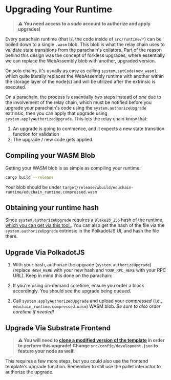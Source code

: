 # Upgrading Your Runtime

> **⚠️ You need access to a *sudo* account to authorize and apply upgrades!**

Every parachain runtime (that is, the code inside of `src/runtime/*`) can be boiled down to a single `.wasm` blob.  This blob is what the relay chain uses to validate state transitions from the parachain's collators.  Part of the reason behind this design was the concept of forkless upgrades, where essentially we can replace the WebAssembly blob with another, upgraded version.

On solo chains, it's usually as easy as calling `system.setCode(new_wasm)`, which quite literally replaces the WebAssembly runtime with another within the storage layer of the node(s) and will be utilized after the extrinsic is executed.

On a parachain, the process is essentially *two* steps instead of *one* due to the involvement of the relay chain, which must be notified before you upgrade your parachain's code using the `system.authorizeUpgrade` extrinsic, then you can apply that upgrade using `system.applyAuthorizedUpgrade`.  This lets the relay chain know that:

1. An upgrade is going to commence, and it expects a new state transition function for validation
2. The upgrade / new code gets applied.


## Compiling your WASM Blob

Getting your WASM blob is as simple as compiling your runtime:

```sh
cargo build --release
```

Your blob should be under `target/release/wbuild/educhain-runtime/educhain_runtime.compressed.wasm`

## Obtaining your runtime hash

Since `system.authorizeUpgrade` requires a `Blake2b_256` hash of the runtime, [which you can get via this tool.](https://toolkitbay.com/tkb/tool/BLAKE2b_256).  You can also  get the hash of the file via the `system.authorizeUpgrade` extrinsic in the PolkadotJS UI, and hash the file there.

## Upgrade Via PolkadotJS

1. With your hash, authorize the upgrade (`system.authorizeUpgrade`) (replace `HASH_HERE` with your new hash and `YOUR_RPC_HERE` with your RPC URL). Keep in mind this done on the parachain:

2. If you're using on-demand coretime, ensure you order a block accordingly.  You should see the upgrade being queued.

3. Call `system.applyAuthorizedUpgrade` and upload your *compressed* (i.e., `educhain_runtime.compressed.wasm`) WASM blob.  *Be sure to also order coretime if needed!*

## Upgrade Via Substrate Frontend

> **⚠️ You will need to [clone a modified version of the template](https://github.com/CrackTheCode016/substrate-front-end-template) in order to perform this upgrade!**
> **Change `src/config/development.json` to feature your node as well!**

This requires a few more steps, but you could also use the frontend template's upgrade function.  Remember to still use the pallet interactor to authorize the upgrade.

